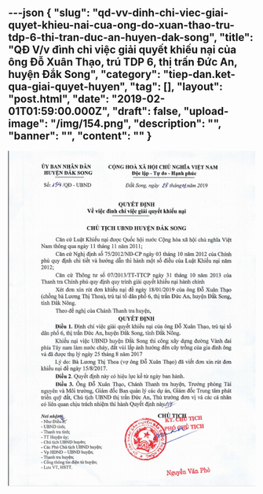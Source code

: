 ---json
{
    "slug": "qd-vv-dinh-chi-viec-giai-quyet-khieu-nai-cua-ong-do-xuan-thao-tru-tdp-6-thi-tran-duc-an-huyen-dak-song",
    "title": "QĐ V/v đình chỉ việc giải quyết khiếu nại của ông Đỗ Xuân Thạo, trú TDP 6, thị trấn Đức An, huyện Đắk Song",
    "category": "tiep-dan.ket-qua-giai-quyet-huyen",
    "tag": [],
    "layout": "post.html",
    "date": "2019-02-01T01:59:00.000Z",
    "draft": false,
    "upload-image": "/img/154.png",
    "description": "",
    "banner": "",
    "__content__": ""
}
---
<p><img alt="" src="/img/154.png" /></p>
